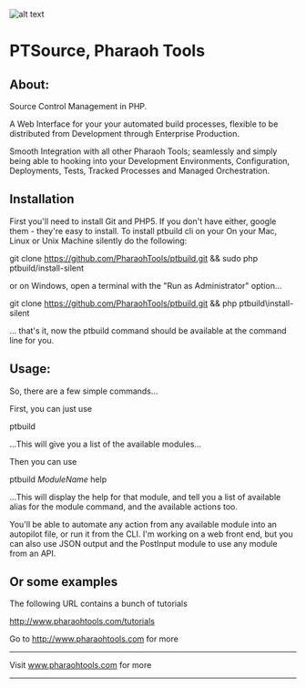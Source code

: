 ![alt text](http://www.pharaohtools.com/images/logo-pharaoh.png "Pharaoh Tools Source Server")

# PTSource, Pharaoh Tools

## About:

Source Control Management in PHP.

A Web Interface for your your automated build processes, flexible to be distributed from Development through
Enterprise Production.

Smooth Integration with all other Pharaoh Tools; seamlessly and simply being able to hooking into your Development
Environments, Configuration, Deployments, Tests, Tracked Processes and Managed Orchestration.

    
## Installation

First you'll need to install Git and PHP5. If you don't have either, google them - they're easy to install. To install
ptbuild cli on your On your Mac, Linux or  Unix Machine silently do the following:

git clone https://github.com/PharaohTools/ptbuild.git && sudo php ptbuild/install-silent

or on Windows, open a terminal with the "Run as Administrator" option...

git clone https://github.com/PharaohTools/ptbuild.git && php ptbuild\install-silent

... that's it, now the ptbuild command should be available at the command line for you.


## Usage:

So, there are a few simple commands...

First, you can just use

ptbuild

...This will give you a list of the available modules...

Then you can use

ptbuild *ModuleName* help

...This will display the help for that module, and tell you a list of available alias for the module command, and the
available actions too.

You'll be able to automate any action from any available module into an autopilot file, or run it from the CLI. I'm
working on a web front end, but you can also use JSON output and the PostInput module to use any module from an API.


## Or some examples

The following URL contains a bunch of tutorials

http://www.pharaohtools.com/tutorials

Go to http://www.pharaohtools.com for more

---------------------------------------
Visit www.pharaohtools.com for more
******************************